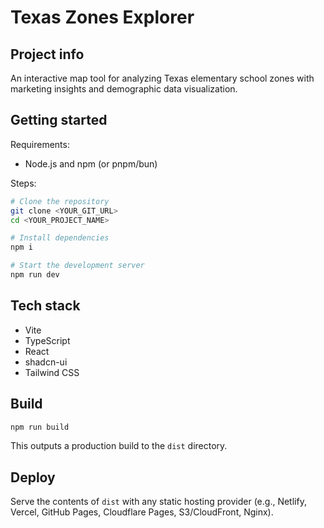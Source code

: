 # Texas Zones Explorer

## Project info

An interactive map tool for analyzing Texas elementary school zones with marketing insights and demographic data visualization.

## Getting started

Requirements:
- Node.js and npm (or pnpm/bun)

Steps:

```sh
# Clone the repository
git clone <YOUR_GIT_URL>
cd <YOUR_PROJECT_NAME>

# Install dependencies
npm i

# Start the development server
npm run dev
```

## Tech stack

- Vite
- TypeScript
- React
- shadcn-ui
- Tailwind CSS

## Build

```sh
npm run build
```

This outputs a production build to the `dist` directory.

## Deploy

Serve the contents of `dist` with any static hosting provider (e.g., Netlify, Vercel, GitHub Pages, Cloudflare Pages, S3/CloudFront, Nginx).
